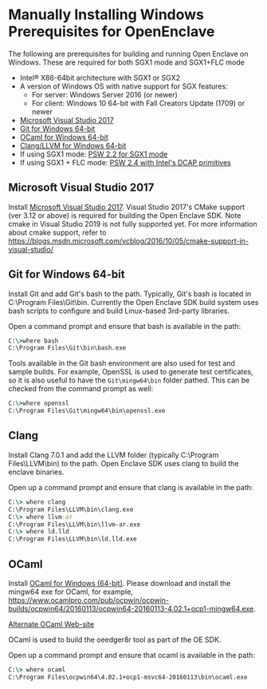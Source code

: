 # Manually Installing Windows Prerequisites for OpenEnclave

The following are prerequisites for building and running Open Enclave on
Windows. These are required for both SGX1 mode and SGX1+FLC mode

- Intel® X86-64bit architecture with SGX1 or SGX2
- A version of Windows OS with native support for SGX features:
   - For server: Windows Server 2016 (or newer)
   - For client: Windows 10 64-bit with Fall Creators Update (1709) or newer
- [Microsoft Visual Studio 2017](https://visualstudio.microsoft.com/vs/older-downloads/)
- [Git for Windows 64-bit](https://git-scm.com/download/win)
- [OCaml for Windows 64-bit](https://www.ocamlpro.com/pub/ocpwin/ocpwin-builds/ocpwin64/20160113/)
- [Clang/LLVM for Windows 64-bit](http://releases.llvm.org/7.0.1/LLVM-7.0.1-win64.exe)
- If using SGX1 mode: [PSW 2.2 for SGX1 mode](WindowsManualSGX1Prereqs.md)
- If using SGX1 + FLC mode: [PSW 2.4 with Intel's DCAP primitives](WindowsManualSGX1FLCDCAPPrereqs.md)

## Microsoft Visual Studio 2017

Install [Microsoft Visual Studio 2017](https://visualstudio.microsoft.com/vs/older-downloads/).
Visual Studio 2017's CMake support (ver 3.12 or above) is required for building the Open Enclave SDK.
Note cmake in Visual Studio 2019 is not fully supported yet.
For more information about cmake support, refer to
https://blogs.msdn.microsoft.com/vcblog/2016/10/05/cmake-support-in-visual-studio/

## Git for Windows 64-bit

Install Git and add Git's bash to the path.
Typically, Git's bash is located in C:\Program Files\Git\bin.
Currently the Open Enclave SDK build system uses bash scripts to configure
and build Linux-based 3rd-party libraries.

Open a command prompt and ensure that bash is available in the path:
```cmd
C:\>where bash
C:\Program Files\Git\bin\bash.exe
```

Tools available in the Git bash environment are also used for test and sample
builds. For example, OpenSSL is used to generate test certificates, so it is
also useful to have the `Git\mingw64\bin` folder pathed. This can be checked
from the command prompt as well:

```cmd
C:\>where openssl
C:\Program Files\Git\mingw64\bin\openssl.exe
```

## Clang

Install Clang 7.0.1 and add the LLVM folder (typically C:\Program Files\LLVM\bin)
to the path. Open Enclave SDK uses clang to build the enclave binaries.

Open up a command prompt and ensure that clang is available in the path:
```cmd
C:\> where clang
C:\Program Files\LLVM\bin\clang.exe
C:\> where llvm-ar
C:\Program Files\LLVM\bin\llvm-ar.exe
C:\> where ld.lld
C:\Program Files\LLVM\bin\ld.lld.exe
```

## OCaml

Install [OCaml for Windows (64-bit)](https://www.ocamlpro.com/pub/ocpwin/ocpwin-builds/ocpwin64/20160113/).
Please download and install the mingw64 exe for OCaml, for example, https://www.ocamlpro.com/pub/ocpwin/ocpwin-builds/ocpwin64/20160113/ocpwin64-20160113-4.02.1+ocp1-mingw64.exe.

[Alternate OCaml Web-site](https://fdopen.github.io/opam-repository-mingw/installation/)

OCaml is used to build the oeedger8r tool as part of the OE SDK.

Open up a command prompt and ensure that ocaml is available in the path:
```cmd
C:\> where ocaml
C:\Program Files\ocpwin64\4.02.1+ocp1-msvc64-20160113\bin\ocaml.exe
```